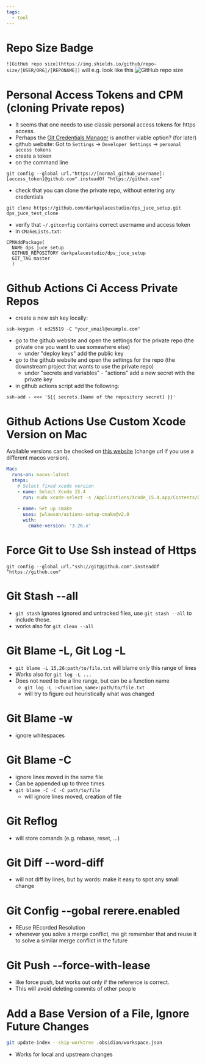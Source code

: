 ```yaml
---
tags:
  - tool
---
```

# Repo Size Badge

```![GitHub repo size](https://img.shields.io/github/repo-size/[USER/ORG]/[REPONAME])```
will e.g. look like this
![GitHub repo size](https://img.shields.io/github/repo-size/darkpalacestudio/filter_lib)

# Personal Access Tokens and CPM (cloning Private repos)

- It seems that one needs to use classic personal access tokens for https access.
- Perhaps the [Git Credentials Manager](https://github.com/git-ecosystem/git-credential-manager/blob/main/README.md) is another viable option? (for later)
- github website: Got to `Settings` -> `Developer Settings` -> `personal access tokens`
- create a token
- on the command line

```
git config --global url."https://[normal_github_username]:[access_token]@github.com".insteadOf "https://github.com"
```

- check that you can clone the private repo, without entering any credentials

``` 
git clone https://github.com/darkpalacestudio/dps_juce_setup.git dps_juce_test_clone
```

- verify that `~/.gitconfig` contains correct username and access token
- in `CMakeLists.txt`:

```
CPMAddPackage(  
  NAME dps_juce_setup  
  GITHUB_REPOSITORY darkpalacestudio/dps_juce_setup  
  GIT_TAG master  
  )
```

# Github Actions Ci Access Private Repos

- create a new ssh key locally:

```
ssh-keygen -t ed25519 -C "your_email@example.com"
```

- go to the github website and open the settings for the private repo (the private one you want to use somewhere else)
	- under "deploy keys" add the public key
- go to the github website and open the settings for the repo (the downstream project that wants to use the private repo)
	- under "secrets and variables" - "actions" add a new secret with the private key
- in github actions script add the following:

```
ssh-add - <<< '${{ secrets.[Name of the repository secret] }}'
```

# Github Actions Use Custom Xcode Version on Mac

Available versions can be checked on [this website](https://github.com/actions/runner-images/blob/main/images/macos/macos-14-Readme.md#xcode) (change url if you use a different macos version).

```yml
Mac:  
  runs-on: macos-latest  
  steps:  
    # Select fixed xcode version  
    - name: Select Xcode 15.4  
      run: sudo xcode-select -s /Applications/Xcode_15.4.app/Contents/Developer
      
    - name: Set up cmake  
      uses: jwlawson/actions-setup-cmake@v2.0  
      with:  
        cmake-version: '3.26.x'  
```

# Force Git to Use Ssh instead of Https

```
git config --global url."ssh://git@github.com".insteadOf "https://github.com"
```

# Git Stash --all

- `git stash` ignores ignored and untracked files, use `git stash --all` to include those.
- works also for `git clean --all`

# Git Blame -L, Git Log -L

- `git blame -L 15,26:path/to/file.txt` will blame only this range of lines
- Works also for `git log -L ...`
- Does not need to be a line range, but can be a function name
	- `git log -L :<function_name>:path/to/file.txt`
	- will try to figure out heuristically what was changed

# Git Blame -w

- ignore whitespaces

# Git Blame -C

- ignore lines moved in the same file
- Can be appended up to three times
- `git blame -C -C -C path/to/file`
	- will ignore lines moved, creation of file

# Git Reflog

- will store comands (e.g. rebase, reset, ...)

# Git Diff --word-diff

- will not diff by lines, but by words: make it easy to spot any small change

# Git Config --gobal rerere.enabled

- REuse REcorded Resolution
- whenever you solve a merge conflict, me git remember that and reuse it to solve a similar merge conflict in the future

# Git Push --force-with-lease

- like force push, but works out only if the reference is correct.
- This will avoid deleting commits of other people

# Add a Base Version of a File, Ignore Future Changes

```bash
git update-index --skip-worktree .obsidian/workspace.json
```

- Works for local and upstream changes
